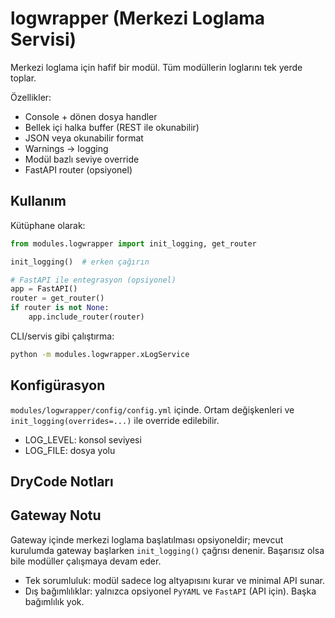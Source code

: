 # logwrapper (Merkezi Loglama Servisi)

Merkezi loglama için hafif bir modül. Tüm modüllerin loglarını tek yerde toplar.

Özellikler:
- Console + dönen dosya handler
- Bellek içi halka buffer (REST ile okunabilir)
- JSON veya okunabilir format
- Warnings -> logging
- Modül bazlı seviye override
- FastAPI router (opsiyonel)

## Kullanım

Kütüphane olarak:

```python
from modules.logwrapper import init_logging, get_router

init_logging()  # erken çağırın

# FastAPI ile entegrasyon (opsiyonel)
app = FastAPI()
router = get_router()
if router is not None:
    app.include_router(router)
```

CLI/servis gibi çalıştırma:

```bash
python -m modules.logwrapper.xLogService
```

## Konfigürasyon
`modules/logwrapper/config/config.yml` içinde. Ortam değişkenleri ve `init_logging(overrides=...)` ile override edilebilir.

- LOG_LEVEL: konsol seviyesi
- LOG_FILE: dosya yolu

## DryCode Notları

## Gateway Notu
Gateway içinde merkezi loglama başlatılması opsiyoneldir; mevcut kurulumda gateway başlarken `init_logging()` çağrısı denenir. Başarısız olsa bile modüller çalışmaya devam eder.
- Tek sorumluluk: modül sadece log altyapısını kurar ve minimal API sunar.
- Dış bağımlılıklar: yalnızca opsiyonel `PyYAML` ve `FastAPI` (API için). Başka bağımlılık yok.
